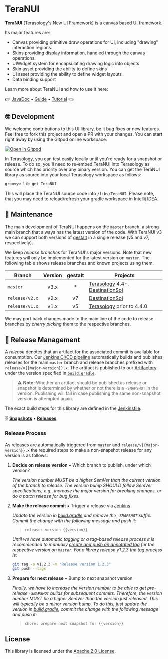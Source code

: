 # TeraNUI

**TeraNUI** (Terasology's New UI Framework) is a canvas based UI framework.

Its major features are:

- Canvas providing primitive draw operations for UI, including "drawing" interaction regions.
- Skins providing display information, handled through the canvas operations.
- UIWidget system for encapsulating drawing logic into objects
- Skin asset providing the ability to define skins
- UI asset providing the ability to define widget layouts
- Data binding support

Learn more about TeraNUI and how to use it here:

👉 [JavaDoc] ▪ [Guide] ▪ [Tutorial] 👈

## 🤓 Development

We welcome contributions to this UI library, be it bug fixes or new features. Feel free to fork this project and open a 
PR with your changes. You can start right away by using the Gitpod online workspace:

[![Open in Gitpod](https://gitpod.io/button/open-in-gitpod.svg)](https://gitpod.io/#https://github.com/MovingBlocks/TeraNUI)

In Terasology, you can test easily locally until you're ready for a snapshot or release. To do so, you'll need to re-embed TeraNUI into Terasology as source which has priority over any binary version. You can get the TeraNUI library as source into your local Terasology workspace as follows:

```sh
groovyw lib get TeraNUI
```

This will place the TeraNUI source code into `/libs/TeraNUI`. Please note, that you may need to reload/refresh your gradle workspace in Intellij IDEA.

## 🤖 Maintenance

The main development of TeraNUI happens on the `master` branch, a strong main branch that always has the latest version
of the code. 
With TeraNUI v3 we can support both versions of [gestalt] in a single release (v5 and v7, respectively).

We keep _release branches_ for TeraNUI's major versions.
Note that new features will only be implemented for the latest version on `master`.
The following table shows release branches and known projects using them.
 

| Branch         | Version | gestalt | Projects |
| -------------- |:-------:|:-------:| -------- |
| `master`       | v3.x    | \*      | [Terasology] 4.4+, [DestinationSol] |
| `release/v2.x` | v2.x    | v7      | [DestinationSol] |
| `release/v1.x` | v1.x    | v5      | [Terasology] prior to 4.4.0 |

We may port back changes made to the main line of the code to release branches by _cherry picking_ them to the respective branches.

## 🚀 Release Management

A _release_ denotes that an artifact for the associated commit is available for consumption. Our
[Jenkins CI/CD pipeline][jenkins] automatically builds and publishes releases for the main `master` branch and release
branches prefixed with `release/v{{major-version}}.x`. The artifact is published to our [Artifactory] under the version specified
in [`build.gradle`](./build.gradle).

> ⚠ **Note:** Whether an artifact should be published as release or snapshot is determined by whether or not there is a
> `-SNAPSHOT` in the version. Publishing will fail in case publishing the same non-snapshot version is attempted
> again.

The exact build steps for this library are defined in the [Jenkinsfile](./Jenkinsfile).

🗄 [**Snapshots**][artifactory-nui-snapshot] ▪ [**Releases**][artifactory-nui-release]

### Release Process

As releases are automatically triggered from `master` and `release/v{{major-version}}.x` the required steps to make a 
non-snapshot release for any version is as follows:

1. **Decide on release version** ▪ Which branch to publish, under which version?

    _The version number MUST be a higher SemVer than the current version of the branch to release.
     The version bump SHOULD follow SemVer specifications, e.g., increase the major version for breaking changes, or do
     a patch release for bug fixes._
 
1. **Make the release commit** ▪ Trigger a release via [Jenkins]

    _Update the version in [build.gradle](./build.gradle) and remove the `-SNAPSHOT` suffix. Commit the change with the
     following message and push it:_

    > `release: version {{version}}`

    _Until we have automatic tagging or a tag-based release process it is recommended to manually
     [create and push an annotated tag][git-tag] for the respective version on `master`. For a library release v1.2.3
     the tag process is:_
    
    ```sh
    git tag -a v1.2.3 -m "Release version 1.2.3"
    git push --tags
    ```
    
1. **Prepare for next release** ▪ Bump to next snapshot version

    _Finally, we have to increase the version number to be able to get pre-release `-SNAPSHOT` builds for subsequent 
     commits. Therefore, the version number MUST be a higher SemVer than the version just released. This will typically
     be a minor version bump. To do this, just update the version in [build.gradle](./build.gradle), commit the 
     change with the following message and push it:_
    
    > `chore: prepare next snapshot for {{version}}`

## License

This library is licensed under the [Apache 2.0 License](http://www.apache.org/licenses/LICENSE-2.0.html).

<!-- References -->
[artifactory]: http://artifactory.terasology.org/
[artifactory-nui-snapshot]: http://artifactory.terasology.org/artifactory/webapp/#/artifacts/browse/simple/General/libs-snapshot-local/org/terasology/nui
[artifactory-nui-release]: http://artifactory.terasology.org/artifactory/webapp/#/artifacts/browse/simple/General/libs-release-local/org/terasology/nui
[destinationsol]: https://github.com/MovingBlocks/DestinationSol
[gestalt]: https://github.com/MovingBlocks/gestalt
[git-tag]: https://www.atlassian.com/git/tutorials/inspecting-a-repository/git-tag
[guide]: https://terasology.org/TeraNUI
[javadoc]: http://jenkins.terasology.io/teraorg/job/Libraries/job/TeraNUI/job/master/javadoc/overview-summary.html
[jenkins]: http://jenkins.terasology.io/teraorg/job/Libraries/job/TeraNUI/
[terasology]: https://github.com/MovingBlocks/Terasology
[tutorial]: https://github.com/Terasology/TutorialNUI/wiki
